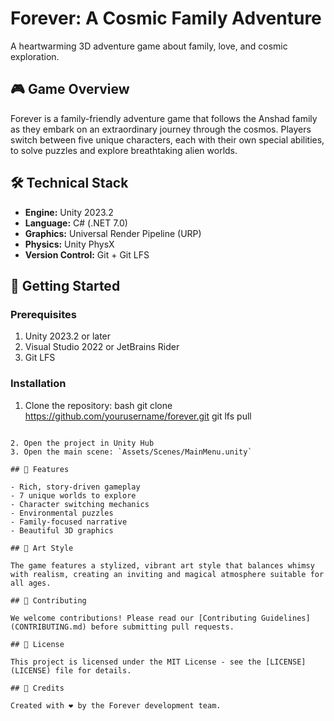 # Forever: A Cosmic Family Adventure

A heartwarming 3D adventure game about family, love, and cosmic exploration.

## 🎮 Game Overview

Forever is a family-friendly adventure game that follows the Anshad family as they embark on an extraordinary journey through the cosmos. Players switch between five unique characters, each with their own special abilities, to solve puzzles and explore breathtaking alien worlds.

## 🛠 Technical Stack

- **Engine:** Unity 2023.2
- **Language:** C# (.NET 7.0)
- **Graphics:** Universal Render Pipeline (URP)
- **Physics:** Unity PhysX
- **Version Control:** Git + Git LFS

## 🚀 Getting Started

### Prerequisites

1. Unity 2023.2 or later
2. Visual Studio 2022 or JetBrains Rider
3. Git LFS

### Installation

1. Clone the repository:
bash
git clone https://github.com/yourusername/forever.git
git lfs pull
```

2. Open the project in Unity Hub
3. Open the main scene: `Assets/Scenes/MainMenu.unity`

## 🌟 Features

- Rich, story-driven gameplay
- 7 unique worlds to explore
- Character switching mechanics
- Environmental puzzles
- Family-focused narrative
- Beautiful 3D graphics

## 🎨 Art Style

The game features a stylized, vibrant art style that balances whimsy with realism, creating an inviting and magical atmosphere suitable for all ages.

## 📝 Contributing

We welcome contributions! Please read our [Contributing Guidelines](CONTRIBUTING.md) before submitting pull requests.

## 📜 License

This project is licensed under the MIT License - see the [LICENSE](LICENSE) file for details.

## 🤝 Credits

Created with ❤️ by the Forever development team.
```